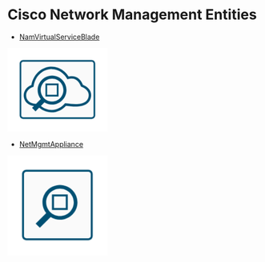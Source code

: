 # Cisco Network Management Entities


- [NamVirtualServiceBlade](./nam-virtual-service-blade.md)  
<img src="./nam-virtual-service-blade.png" width="200"/>

- [NetMgmtAppliance](./net-mgmt-appliance.md)  
<img src="./net-mgmt-appliance.png" width="200"/>
